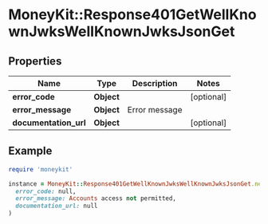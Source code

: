 # MoneyKit::Response401GetWellKnownJwksWellKnownJwksJsonGet

## Properties

| Name | Type | Description | Notes |
| ---- | ---- | ----------- | ----- |
| **error_code** | **Object** |  | [optional] |
| **error_message** | **Object** | Error message |  |
| **documentation_url** | **Object** |  | [optional] |

## Example

```ruby
require 'moneykit'

instance = MoneyKit::Response401GetWellKnownJwksWellKnownJwksJsonGet.new(
  error_code: null,
  error_message: Accounts access not permitted,
  documentation_url: null
)
```

